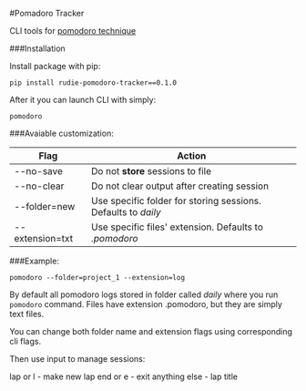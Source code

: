 #Pomadoro Tracker

CLI tools for [pomodoro technique](https://en.wikipedia.org/wiki/Pomodoro_Technique)

###Installation

Install package with pip:

`pip install rudie-pomodoro-tracker==0.1.0`

After it you can launch CLI with simply:

`pomodoro`

###Avaiable customization:

| Flag | Action |
| --- | --- |
| --no-save | Do not **store** sessions to file |
| --no-clear | Do not clear output after creating session |
| --folder=new | Use specific folder for storing sessions. Defaults to *daily* |
| --extension=txt | Use specific files' extension. Defaults to *.pomodoro* |

###Example:

`pomodoro --folder=project_1 --extension=log`

By default all pomodoro logs stored in folder called *daily* where you run `pomodoro` command.
Files have extension .pomodoro, but they are simply text files.

You can change both folder name and extension flags using corresponding cli flags.


Then use input to manage sessions:

lap or l      - make new lap
end or e      - exit
anything else - lap title
